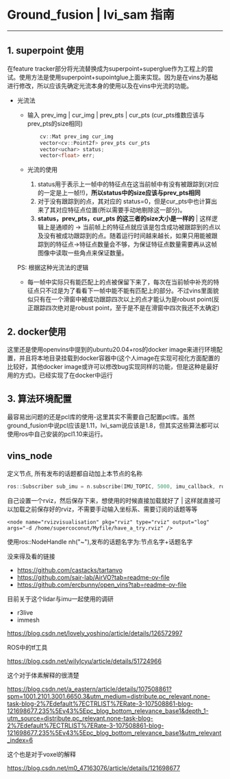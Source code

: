 # Ground_fusion | lvi_sam 指南

****

## 1. superpoint 使用

在feature tracker部分将光流替换成为superpoint+superglue作为工程上的尝试。使用方法是使用superpoint+supointglue上面来实现。因为是在vins为基础进行修改，所以应该先确定光流本身的使用以及在vins中光流的功能。

- 光流法

    - 输入 prev_img |  cur_img  | prev_pts  | cur_pts (cur_pts维数应该与prev_pts的size相同)

        ```CPP
        	cv::Mat prev_img cur_img
            vector<cv::Point2f> prev_pts cur_pts
            vector<uchar> status;
            vector<float> err;
        ```

    - 光流的使用

        1. status用于表示上一帧中的特征点在这当前帧中有没有被跟踪到(对应的一定是上一帧!!)，**所以status中的size应该与prev_pts相同**
        2. 对于没有跟踪到的点，其对应的 status=0，但是cur_pts中也计算出来了其对应特征点位置(所以需要手动地剔除这一部分)。
        3. **status，prev_pts，cur_pts 的这三者的size大小是一样的** | 这样逻辑上是通顺的 -> 当前帧上的特征点就应该是包含成功被跟踪到的点以及没有被成功跟踪到的点。随着运行时间越来越长，如果只用能被跟踪到的特征点->特征点数量会不够，为保证特征点数量需要再从这帧图像中读取一些角点来保证数量。

    
    
    PS: 根据这种光流法的逻辑 
    
    - 每一帧中实际只有能匹配上的点被保留下来了，每次在当前帧中补充的特征点只不过是为了看看下一帧中能不能有匹配上的部分。不过vins里面貌似只有在一个滑窗中被成功跟踪四次以上的点才能认为是robust point(反正跟踪四次绝对是robust point，至于是不是在滑窗中四次我还不太确定)









## 2. docker使用

这里还是使用openvins中提到的ubuntu20.04+ros的docker image来进行环境配置，并且将本地目录挂载到docker容器中(这个人image在实现可视化方面配置的比较好，其他docker image或许可以修改bug实现同样的功能，但是这种是最好用的方式)。已经实现了在docker中运行



## 3. 算法环境配置

最容易出问题的还是pcl库的使用-这里其实不需要自己配置pcl库。虽然ground_fusion中说pcl应该是1.11，lvi_sam说应该是1.8，但其实这些算法都可以使用ros中自己安装的pcl1.10来运行。





## vins_node

定义节点, 所有发布的话题都自动加上本节点的名称

```cpp
ros::Subscriber sub_imu = n.subscribe(IMU_TOPIC, 5000, imu_callback, ros::TransportHints().tcpNoDelay()); // ros::TransportHints().tcpNoDelay()提示要ros快速处理，方便实时操作
```

自己设置一个rviz，然后保存下来，想使用的时候直接加载就好了 | 这样就直接可以加载之前保存好的rviz，不需要手动输入坐标系、需要订阅的话题等等

```
<node name="rvizvisualisation" pkg="rviz" type="rviz" output="log" args="-d /home/supercoconut/Myfile/have_a_try.rviz" />
```





使用ros::NodeHandle nh("~"),发布的话题名字为:节点名字+话题名字







没来得及看的链接

- https://github.com/castacks/tartanvo
- https://github.com/sair-lab/AirVO?tab=readme-ov-file
- https://github.com/ercbunny/open_vins?tab=readme-ov-file







目前关于这个lidar与imu一起使用的调研

- r3live
- immesh

https://blog.csdn.net/lovely_yoshino/article/details/126572997

ROS中的tf工具 

https://blog.csdn.net/wilylcyu/article/details/51724966



这个对于体素解释的很清楚

https://blog.csdn.net/a_eastern/article/details/107508861?spm=1001.2101.3001.6650.3&utm_medium=distribute.pc_relevant.none-task-blog-2%7Edefault%7ECTRLIST%7ERate-3-107508861-blog-121698677.235%5Ev43%5Epc_blog_bottom_relevance_base1&depth_1-utm_source=distribute.pc_relevant.none-task-blog-2%7Edefault%7ECTRLIST%7ERate-3-107508861-blog-121698677.235%5Ev43%5Epc_blog_bottom_relevance_base1&utm_relevant_index=6

这个也是对于voxel的解释

https://blog.csdn.net/m0_47163076/article/details/121698677







